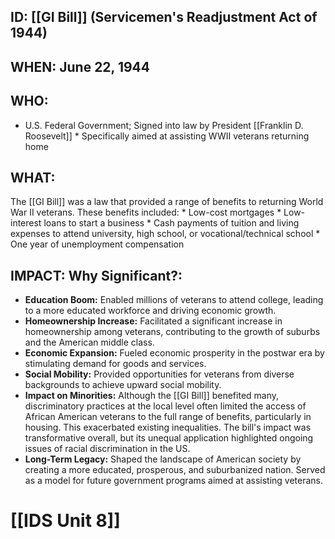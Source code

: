 ## ID: [[GI Bill]] (Servicemen's Readjustment Act of 1944)

## WHEN: June 22, 1944

## WHO:
*   U.S. Federal Government; Signed into law by President [[Franklin D. Roosevelt]] *   Specifically aimed at assisting WWII veterans returning home

## WHAT:
The [[GI Bill]] was a law that provided a range of benefits to returning World War II veterans. These benefits included:
    *   Low-cost mortgages
    *   Low-interest loans to start a business
    *   Cash payments of tuition and living expenses to attend university, high school, or vocational/technical school
    *   One year of unemployment compensation

## IMPACT: Why Significant?:
*   **Education Boom:** Enabled millions of veterans to attend college, leading to a more educated workforce and driving economic growth.
*   **Homeownership Increase:** Facilitated a significant increase in homeownership among veterans, contributing to the growth of suburbs and the American middle class.
*   **Economic Expansion:** Fueled economic prosperity in the postwar era by stimulating demand for goods and services.
*   **Social Mobility:** Provided opportunities for veterans from diverse backgrounds to achieve upward social mobility.
*   **Impact on Minorities:** Although the [[GI Bill]] benefited many, discriminatory practices at the local level often limited the access of African American veterans to the full range of benefits, particularly in housing. This exacerbated existing inequalities. The bill's impact was transformative overall, but its unequal application highlighted ongoing issues of racial discrimination in the US.
*   **Long-Term Legacy:** Shaped the landscape of American society by creating a more educated, prosperous, and suburbanized nation. Served as a model for future government programs aimed at assisting veterans.

# [[IDS Unit 8]]